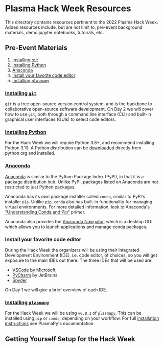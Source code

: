 [Anaconda]: https://www.anaconda.com
[Anaconda Navigator]: https://docs.anaconda.com/anaconda/navigator/
[git-installation]: https://git-scm.com/book/en/v2/Getting-Started-Installing-Git
[plasmapy-installation]: https://docs.plasmapy.org/en/stable/install.html
[PyCharm]: https://www.jetbrains.com/pycharm/
[python-download]: https://www.python.org/downloads/
[python-installation]: https://docs.plasmapy.org/en/stable/install.html#installing-python
[Spyder]: https://www.spyder-ide.org/
[VSCode]: https://code.visualstudio.com/


# Plasma Hack Week Resources

This directory contains resources pertinent to the 2022 Plasma Hack Week.
Added resources include, but are not limit to, pre-event background
materials, demo jupyter notebooks, tutorials, etc.

## Pre-Event Materials

1. [Installing `git`](#installing-git)
2. [Installing Python](#installing-python)
3. [Anaconda](#anaconda)
4. [Install your favorite code editor](#install-your-favorite-code-editor)
5. [Installing `plasmapy`](#installing-plasmapy)

### [Installing `git`][git-installation]
    
`git` is a free open-source version control system, and is the backbone to
collaborative open-source software development.  On Day 2 we will
cover how to use `git`, both through a command line interface (CLI)
and built-in graphical user interfaces (GUIs) to select code editors.

### [Installing Python][python-installation]

For the Hack Week we will require Python 3.8+, and recommend
installing Python 3.10.  A Python distribution can be
[downloaded][python-download] directly from python.org and installed.

### [Anaconda]

[Anaconda] is similar to the Python Package Index (PyPI), in that it
is a package distribution hub.  Unlike PyPI, packages listed on
Anaconda are not restricted to just Python packages.

Anaconda has its own package installer called `conda`, similar to PyPI's
installer `pip`.  Unlike `pip`, `conda` also has built-in functionality
for managing virtual environments.  For more detailed information, look
to Anaconda's
["Understanding Conda and Pip"](https://www.anaconda.com/blog/understanding-conda-and-pip)
primer.

Anaconda also provides the [Anaconda Navigator], which is a desktop GUI
which allows you to launch applications and manage conda packages.

### Install your favorite code editor

During the Hack Week the organizers will be using their Integrated
Development Environment (IDE), i.e. code editor, of choices, so you
will get exposure to the main IDEs out there.  The three IDEs that will be
used are:

* [VSCode] by Microsoft, 
* [PyCharm] by JetBrains 
* [Spyder]

On Day 1 we will give a brief overview of each IDE.

### [Installing `plasmapy`][plasmapy-installation]

For the Hack Week we will be using `v0.8.1` of `plasmapy`.  This can be
installed using `pip` or `conda`, depending on your workflow.  For full
[installation instructions][plasmapy-installation]
see PlasmaPy's documentation.

## Getting Yourself Setup for the Hack Week



[//]: # (## Day 1 Resources)

[//]: # (## Day 2 Resources)

[//]: # (## Day 3 Resources)

[//]: # (## Day 4 & 5 Resources)

